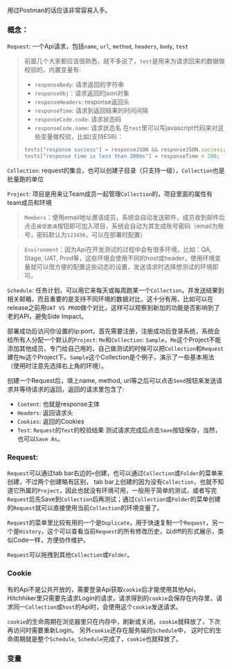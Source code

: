 用过Postman的话应该非常容易入手。

### 概念：

`Request`: 一个Api请求，包括`name`, `url`, `method`, `headers`, `body`, `test`

> 前面几个大家都应该很熟悉，就不多说了，`test`是用来为请求回来的数据做校验的，内置变量有:
> - `responseBody`: 请求返回的字符串
> - `responseObj`：请求返回的json对象
> - `responseHeaders`: response返回头
> - `responseTime`: 请求到返回结果的时间间隔
> - `responseCode.code`: 请求状态码
> - `responseCode.name`: 请求状态名
> 在`test`里可以写javascript代码来对这些变量做校验，比如(支持ES6)：
> ```javascript
> tests["response success"] = responseJSON && responseJSON.success; 
> tests["response time is less than 200ms"] = responseTime < 200;
> ```

`Collection`: request的集合，也可以创建子目录（只支持一级），`Collection`也是批量跑的单位

`Project`: 项目是用来让Team成员一起管理`Collection`的，项目里面的属性有team成员和环境

> `Members`：使用email地址邀请成员，系统会自动发送邮件，成员收到邮件后点击`接受邀请`按钮即可加入项目，系统会自动为其生成账号密码（email为账号，密码默认为`123456`，可以在部署时配置）

> `Environment`：因为Api在开发测试的过程中会有很多环境，比如：QA, Stage, UAT, Prod等，这些环境会使用不同的host或header，使用环境变量就可以很方便的配置这些动态的设置，发送请求时选择想测试的环境即可。

`Schedule`: 任务计划，可以用它来每天或每周跑某一个`Collection`，并发送结果到相关邮箱，而且重要的是支持不同环境的数据对比，这十分有用，比如可以在release之前用`UAT VS PROD`做个对比，这样可以观察到新加的功能是否影响到了老的API，避免Side Impact。

部署成功后访问你设置的ip:port，首先需要注册，注册成功后登录系统，系统会给所有人分配一个默认的`Project`: `Me`和`Collection`: `Sample`，`Me`这个Project不能添加其他成员，专门给自己用的，自己做测试的时候可以把`Collection`和`Request`建在`Me`这个Project下。`Sample`这个Collection是个例子，演示了一些基本用法（使用时注意先选择右上角的环境）。

创建一个Request后，填上name, method, url等之后可以点击`Send`按钮来发送请求并等待请求的返回，返回的请求里包含了:
- `Content`: 也就是response主体
- `Headers`: 返回请求头
- `Cookies`: 返回的Cookies
- `Test`: `Request`的`Test`的校验结果
测试请求完成后点击`Save`按钮保存，当然，也可以`Save As`。

### Request:

`Request`可以通过tab bar右边的`+`创建，也可以通过`Collection`或`Folder`的菜单来创建，不过两个创建略有区别， tab bar上创建的因为没有`Collection`，也就不知道它所属的`Project`，因此也就没有环境可用，一般用于简单的测试，或者写完`Request`后先Save到`Collection`后再测试；通过`Collection`或`Folder`的菜单创建的`Request`就可以直接使用当前`Collection`的环境变量了。

`Request`的菜单里比较有用的一个是`Duplicate`，用于快速复制一个`Request`，另一个是`History`，这个可以查看当前`Request`的所有修改历史，以diff的形式展示，类似Code一样，方便协作维护。

`Request`可以拖拽到其他`Collection`或`Folder`。

### Cookie

有的Api不是公共开放的，需要登录Api获取`cookie`后才能使用其他Api，Hitchhiker里只需要先请求Login的请求，请求得到的`cookie`会保存在内存里，请求同一`Collection`或`host`的Api时，会使用这个`cookie`发送请求。

`cookie`的生命周期在浏览器里只在内存中，刷新或关闭，`cookie`就释放了，下次再访问时需要重新Login。
另外`cookie`还存在服务端的`Schedule`中， 这时它的生命周期就是整个`Schedule`, `Schedule`完成了，`cookie`也就释放了。

### 变量
